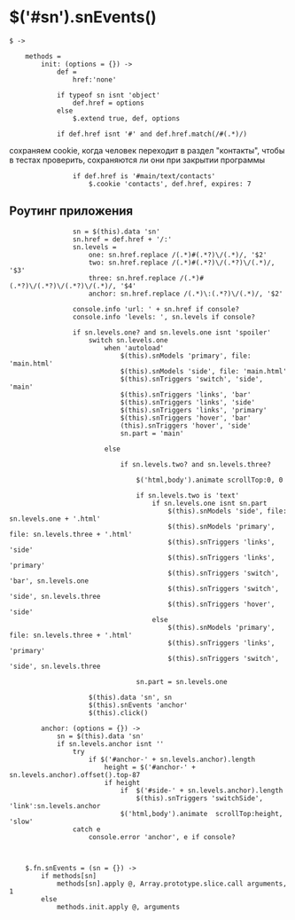 $('#sn').snEvents()
===========


	$ ->

		methods =
			init: (options = {}) ->
				def =
					href:'none'

				if typeof sn isnt 'object'
					def.href = options
				else				
					$.extend true, def, options
				
				if def.href isnt '#' and def.href.match(/#(.*)/)


сохраняем cookie, когда человек переходит в раздел "контакты", 
чтобы в тестах проверить, сохраняются ли они при закрытии программы

					if def.href is '#main/text/contacts'
						$.cookie 'contacts', def.href, expires: 7

					

Роутинг приложения
------------------

					sn = $(this).data 'sn'	
					sn.href = def.href + '/:'
					sn.levels =
						one: sn.href.replace /(.*)#(.*?)\/(.*)/, '$2'
						two: sn.href.replace /(.*)#(.*?)\/(.*?)\/(.*)/, '$3'
						three: sn.href.replace /(.*)#(.*?)\/(.*?)\/(.*?)\/(.*)/, '$4'
						anchor: sn.href.replace /(.*)\:(.*?)\/(.*)/, '$2'

					console.info 'url: ' + sn.href if console?
					console.info 'levels: ', sn.levels if console?

					if sn.levels.one? and sn.levels.one isnt 'spoiler'
						switch sn.levels.one
							when 'autoload'
								$(this).snModels 'primary', file: 'main.html'
								$(this).snModels 'side', file: 'main.html'
								$(this).snTriggers 'switch', 'side', 'main'
								$(this).snTriggers 'links', 'bar'
								$(this).snTriggers 'links', 'side'
								$(this).snTriggers 'links', 'primary'
								$(this).snTriggers 'hover', 'bar'
								(this).snTriggers 'hover', 'side'
								sn.part = 'main'
							
							else
								
								if sn.levels.two? and sn.levels.three?

									$('html,body').animate scrollTop:0, 0
									
									if sn.levels.two is 'text'
										if sn.levels.one isnt sn.part
											$(this).snModels 'side', file: sn.levels.one + '.html'
											$(this).snModels 'primary', file: sn.levels.three + '.html'
											$(this).snTriggers 'links', 'side'
											$(this).snTriggers 'links', 'primary'
											$(this).snTriggers 'switch', 'bar', sn.levels.one
											$(this).snTriggers 'switch', 'side', sn.levels.three
											$(this).snTriggers 'hover', 'side'
										else
											$(this).snModels 'primary', file: sn.levels.three + '.html'
											$(this).snTriggers 'links', 'primary'
											$(this).snTriggers 'switch', 'side', sn.levels.three
				
									sn.part = sn.levels.one

						$(this).data 'sn', sn
						$(this).snEvents 'anchor'
						$(this).click()

			anchor: (options = {}) ->
				sn = $(this).data 'sn'
				if sn.levels.anchor isnt ''
					try
						if $('#anchor-' + sn.levels.anchor).length
							height = $('#anchor-' + sn.levels.anchor).offset().top-87
							if height
								if  $('#side-' + sn.levels.anchor).length
									$(this).snTriggers 'switchSide', 'link':sn.levels.anchor
								$('html,body').animate  scrollTop:height, 'slow'
					catch e
						console.error 'anchor', e if console?



		$.fn.snEvents = (sn = {}) ->
			if methods[sn]
				methods[sn].apply @, Array.prototype.slice.call arguments, 1
			else 
				methods.init.apply @, arguments
				